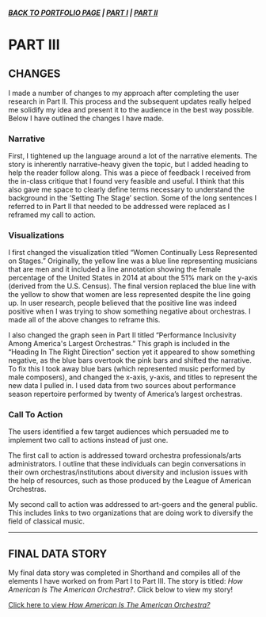 ##### [**BACK TO PORTFOLIO PAGE**](/portfoliopage_main.md) | [**PART I**](/final_project_I_GarrettM.md) | [**PART II**](/final_project_II_GarrettM.md)


# PART III

## CHANGES
I made a number of changes to my approach after completing the user research in Part II. This process and the subsequent updates really helped me solidify my idea and present it to the audience in the best way possible. Below I have outlined the changes I have made.

### **Narrative**
First, I tightened up the language around a lot of the narrative elements. The story is inherently narrative-heavy given the topic, but I added heading to help the reader follow along. This was a piece of feedback I received from the in-class critique that I found very feasible and useful. I think that this also gave me space to clearly define terms necessary to understand the background in the ‘Setting The Stage’ section. Some of the long sentences I referred to in Part II that needed to be addressed were replaced as I reframed my call to action. 


### **Visualizations**
I first changed the visualization titled “Women Continually Less Represented on Stages.” Originally, the yellow line was a blue line representing musicians that are men and it included a line annotation showing the female percentage of the United States in 2014 at about the 51% mark on the y-axis (derived from the U.S. Census). The final version replaced the blue line with the yellow to show that women are less represented despite the line going up. In user research, people believed that the positive line was indeed positive when I was trying to show something negative about orchestras. I made all of the above changes to reframe this. 

I also changed the graph seen in Part II titled “Performance Inclusivity Among America's Largest Orchestras.” This graph is included in the “Heading In The Right Direction” section yet it appeared to show something negative, as the blue bars overtook the pink bars and shifted the narrative. To fix this I took away blue bars (which represented music performed by male composers), and changed the x-axis, y-axis, and titles to represent the new data I pulled in. I used data from two sources about performance season repertoire performed by twenty of America’s largest orchestras. 


### **Call To Action**
The users identified a few target audiences which persuaded me to implement two call to actions instead of just one.

The first call to action is addressed toward orchestra professionals/arts administrators. I outline that these individuals can begin conversations in their own orchestras/institutions about diversity and inclusion issues with the help of resources, such as those produced by the League of American Orchestras. 

My second call to action was addressed to art-goers and the general public. This includes links to two organizations that are doing work to diversify the field of classical music. 

---

## FINAL DATA STORY


My final data story was completed in Shorthand and compiles all of the elements I have worked on from Part I to Part III. The story is titled: _How American Is The American Orchestra?_. Click below to view my story!


[Click here to view _How American Is The American Orchestra?_](https://carnegiemellon.shorthandstories.com/how-american-is-the-american-orchestra-/index.html)

